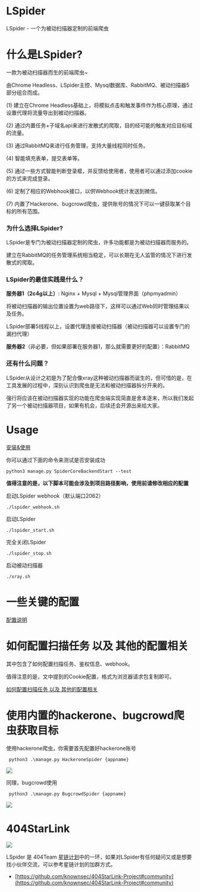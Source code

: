 # LSpider

LSpider - 一个为被动扫描器定制的前端爬虫

# 什么是LSpider?

一款为被动扫描器而生的前端爬虫~

由Chrome Headless、LSpider主控、Mysql数据库、RabbitMQ、被动扫描器5部分组合而成。

(1) 建立在Chrome Headless基础上，将模拟点击和触发事件作为核心原理，通过设置代理将流量导出到被动扫描器。

(2) 通过内置任务+子域名api来进行发散式的爬取，目的经可能的触发对应目标域的流量。

(3) 通过RabbitMQ来进行任务管理，支持大量线程同时任务。

(4) 智能填充表单，提交表单等。

(5) 通过一些方式智能判断登录框，并反馈给使用者，使用者可以通过添加cookie的方式来完成登录。

(6) 定制了相应的Webhook接口，以供Webhook统计发送到微信。

(7) 内置了Hackerone、bugcrowd爬虫，提供账号的情况下可以一键获取某个目标的所有范围。

### 为什么选择LSpider?

LSpider是专门为被动扫描器定制的爬虫，许多功能都是为被动扫描器而服务的。

建立在RabbitMQ的任务管理系统相当稳定，可以长期在无人监管的情况下进行发散式的爬取。

### LSpider的最佳实践是什么？

**服务器1（2c4g以上）**: Nginx + Mysql + Mysql管理界面（phpmyadmin）

将被动扫描器的输出位置设置为web路径下，这样可以通过Web同时管理结果以及任务。

LSpider部署5线程以上，设置代理连接被动扫描器（被动扫描器可以设置专门的漏扫代理）

**服务器2**（非必要，但如果部署在服务器1，那么就需要更好的配置）：RabbitMQ

### 还有什么问题？

LSpider从设计之初是为了配合像xray这种被动扫描器而诞生的，但可惜的是，在工具发展的过程中，深刻认识到爬虫是无法和被动扫描器拆分开来的。

强行将应该在被动扫描器实现的功能在爬虫端实现简直是舍本逐末，所以我们发起了另一个被动扫描器项目，如果有机会，后续还会开源出来给大家。

# Usage

[安装&使用](./docs/init.md)

你可以通过下面的命令来测试是否安装成功

```
python3 manage.py SpiderCoreBackendStart --test
```

**值得注意的是，以下脚本可能会涉及到项目路径影响，使用前请修改相应的配置**

启动LSpider webhook（默认端口2062）

```
./lspider_webhook.sh
```

启动LSpider
```
./lspider_start.sh
```

完全关闭LSpider
```
./lspider_stop.sh
```

启动被动扫描器
```
./xray.sh
```

# 一些关键的配置

[配置说明](./docs/config.md)

# 如何配置扫描任务 以及 其他的配置相关

其中包含了如何配置扫描任务、鉴权信息、webhook。

值得注意的是，文中提到的Cookie配置，格式为浏览器请求包复制即可。

[如何配置扫描任务 以及 其他的配置相关](./docs/manage.md)

# 使用内置的hackerone、bugcrowd爬虫获取目标

使用hackerone爬虫，你需要首先配置好hackerone账号
```
 python3 .\manage.py HackeroneSpider {appname}
```
![](./4.png)

同理，bugcrowd使用
```
 python3 .\manage.py BugcrowdSpider {appname}
```

![](./5.png)

# 404StarLink
![](https://github.com/knownsec/404StarLink-Project/raw/master/logo.png)

LSpider 是 404Team [星链计划](https://github.com/knownsec/404StarLink-Project)中的一环，如果对LSpider有任何疑问又或是想要找小伙伴交流，可以参考星链计划的加群方式。

- [https://github.com/knownsec/404StarLink-Project#community](https://github.com/knownsec/404StarLink-Project#community)
